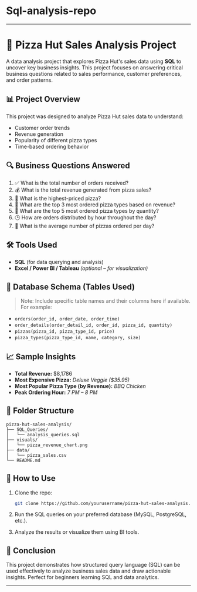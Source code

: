 # Sql-analysis-repo
---
# 🍕 Pizza Hut Sales Analysis Project

A data analysis project that explores Pizza Hut's sales data using **SQL** to uncover key business insights. This project focuses on answering critical business questions related to sales performance, customer preferences, and order patterns.

## 📊 Project Overview

This project was designed to analyze Pizza Hut sales data to understand:

* Customer order trends
* Revenue generation
* Popularity of different pizza types
* Time-based ordering behavior

## 🔍 Business Questions Answered

1. ✅ What is the total number of orders received?
2. 💰 What is the total revenue generated from pizza sales?
3. 🧀 What is the highest-priced pizza?
4. 🥇 What are the top 3 most ordered pizza types based on revenue?
5. 🥗 What are the top 5 most ordered pizza types by quantity?
6. 🕒 How are orders distributed by hour throughout the day?
7. 📅 What is the average number of pizzas ordered per day?

## 🛠 Tools Used

* **SQL** (for data querying and analysis)
* **Excel / Power BI / Tableau** *(optional – for visualization)*

## 🧱 Database Schema (Tables Used)

> Note: Include specific table names and their columns here if available.
> For example:

* `orders(order_id, order_date, order_time)`
* `order_details(order_detail_id, order_id, pizza_id, quantity)`
* `pizzas(pizza_id, pizza_type_id, price)`
* `pizza_types(pizza_type_id, name, category, size)`

## 📈 Sample Insights

* **Total Revenue:** $8,1786
* **Most Expensive Pizza:** *Deluxe Veggie ($35.95)*
* **Most Popular Pizza Type (by Revenue):** *BBQ Chicken*
* **Peak Ordering Hour:** *7 PM – 8 PM*

## 📁 Folder Structure

```
pizza-hut-sales-analysis/
├── SQL_Queries/
│   └── analysis_queries.sql
├── visuals/
│   └── pizza_revenue_chart.png
├── data/
│   └── pizza_sales.csv
└── README.md
```

## 🚀 How to Use

1. Clone the repo:

   ```bash
   git clone https://github.com/yourusername/pizza-hut-sales-analysis.git
   ```
2. Run the SQL queries on your preferred database (MySQL, PostgreSQL, etc.).
3. Analyze the results or visualize them using BI tools.

## 📌 Conclusion

This project demonstrates how structured query language (SQL) can be used effectively to analyze business sales data and draw actionable insights. Perfect for beginners learning SQL and data analytics.

---
